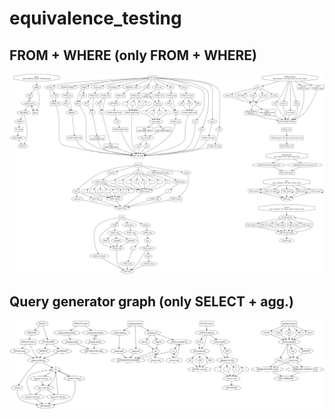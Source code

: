 # equivalence_testing

## FROM + WHERE (only FROM + WHERE)
![FROM + WHERE](query-generator-graph/app-graph.svg)

## Query generator graph (only SELECT + agg.)
![Query generator graph](query-generator-graph/app-graph-2.svg)
